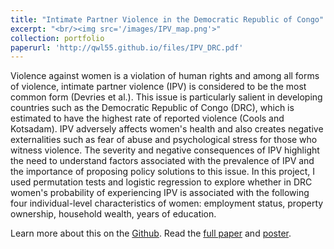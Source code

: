 ```yaml
---
title: "Intimate Partner Violence in the Democratic Republic of Congo"
excerpt: "<br/><img src='/images/IPV_map.png'>"
collection: portfolio
paperurl: 'http://qwl55.github.io/files/IPV_DRC.pdf'
---
```


Violence against women is a violation of human rights and among all forms of violence, intimate
partner violence (IPV) is considered to be the most common form (Devries et al.). This issue
is particularly salient in developing countries such as the Democratic Republic of Congo (DRC),
which is estimated to have the highest rate of reported violence (Cools and Kotsadam). IPV adversely
affects women's health and also creates negative externalities such as fear of abuse and
psychological stress for those who witness violence. The severity and negative consequences of
IPV highlight the need to understand factors associated with the prevalence of IPV and the importance
of proposing policy solutions to this issue. In this project, I used permutation tests and logistic
regression to explore whether in DRC women's probability of experiencing IPV is associated with
the following four individual-level characteristics of women: employment status, property ownership,
household wealth, years of education.

Learn more about this on the [Github](https://github.com/QWL55/STATS406-Computational-Methods-Final-Project). Read the [full paper](http://qwl55.github.io/files/IPV_DRC.pdf) and [poster](http://qwl55.github.io/files/Lin_URP520_Poster.pdf).
